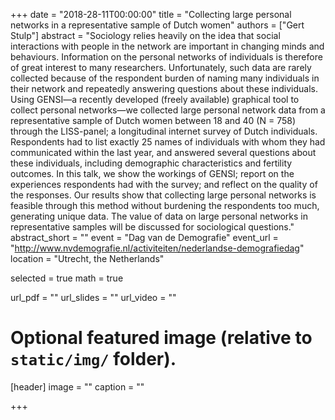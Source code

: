 +++
date = "2018-28-11T00:00:00"
title = "Collecting large personal networks in a representative sample of Dutch women"
authors = ["Gert Stulp"]
abstract = "Sociology relies heavily on the idea that social interactions with people in the network are important in changing minds and behaviours. Information on the personal networks of individuals is therefore of great interest to many researchers. Unfortunately, such data are rarely collected because of the respondent burden of naming many individuals in their network and repeatedly answering questions about these individuals. Using GENSI—a recently developed (freely available) graphical tool to collect personal networks—we collected large personal network data from a representative sample of Dutch women between 18 and 40 (N = 758) through the LISS-panel; a longitudinal internet survey of Dutch individuals. Respondents had to list exactly 25 names of individuals with whom they had communicated within the last year, and answered several questions about these individuals, including demographic characteristics and fertility outcomes. In this talk, we show the workings of GENSI; report on the experiences respondents had with the survey; and reflect on the quality of the responses. Our results show that collecting large personal networks is feasible through this method without burdening the respondents too much, generating unique data. The value of data on large personal networks in representative samples will be discussed for sociological questions."
abstract_short = ""
event = "Dag van de Demografie"
event_url = "http://www.nvdemografie.nl/activiteiten/nederlandse-demografiedag"
location = "Utrecht, the Netherlands"

selected = true
math = true

url_pdf = ""
url_slides = ""
url_video = ""


# Optional featured image (relative to `static/img/` folder).
[header]
image = ""
caption = ""

+++
